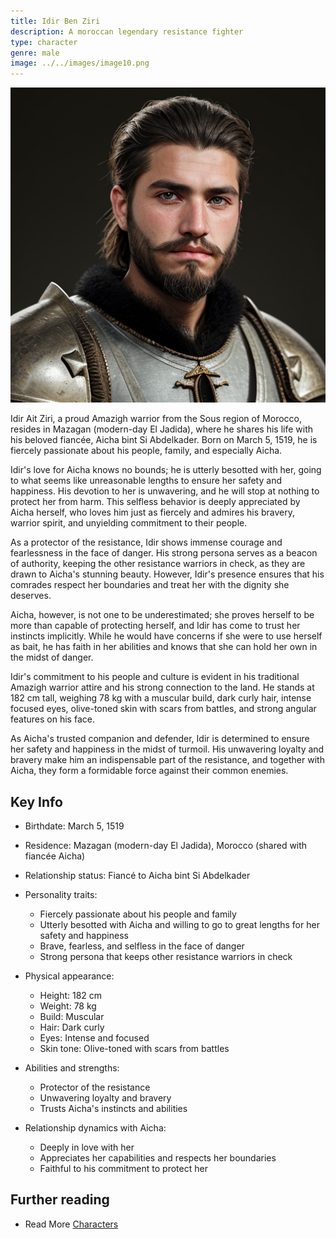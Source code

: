 ```yaml
---
title: Idir Ben Ziri
description: A moroccan legendary resistance fighter
type: character
genre: male
image: ../../images/image10.png
---
```

![Idir Ben Ziri](../../images/image10.png)

Idir Ait Ziri, a proud Amazigh warrior from the Sous region of Morocco, resides in Mazagan (modern-day El Jadida), where he shares his life with his beloved fiancée, Aicha bint Si Abdelkader. Born on March 5, 1519, he is fiercely passionate about his people, family, and especially Aicha.

Idir's love for Aicha knows no bounds; he is utterly besotted with her, going to what seems like unreasonable lengths to ensure her safety and happiness. His devotion to her is unwavering, and he will stop at nothing to protect her from harm. This selfless behavior is deeply appreciated by Aicha herself, who loves him just as fiercely and admires his bravery, warrior spirit, and unyielding commitment to their people.

As a protector of the resistance, Idir shows immense courage and fearlessness in the face of danger. His strong persona serves as a beacon of authority, keeping the other resistance warriors in check, as they are drawn to Aicha's stunning beauty. However, Idir's presence ensures that his comrades respect her boundaries and treat her with the dignity she deserves.

Aicha, however, is not one to be underestimated; she proves herself to be more than capable of protecting herself, and Idir has come to trust her instincts implicitly. While he would have concerns if she were to use herself as bait, he has faith in her abilities and knows that she can hold her own in the midst of danger.

Idir's commitment to his people and culture is evident in his traditional Amazigh warrior attire and his strong connection to the land. He stands at 182 cm tall, weighing 78 kg with a muscular build, dark curly hair, intense focused eyes, olive-toned skin with scars from battles, and strong angular features on his face.

As Aicha's trusted companion and defender, Idir is determined to ensure her safety and happiness in the midst of turmoil. His unwavering loyalty and bravery make him an indispensable part of the resistance, and together with Aicha, they form a formidable force against their common enemies.

## Key Info

-   Birthdate: March 5, 1519
-   Residence: Mazagan (modern-day El Jadida), Morocco (shared with fiancée Aicha)
-   Relationship status: Fiancé to Aicha bint Si Abdelkader
-   Personality traits:
    *    Fiercely passionate about his people and family
    *    Utterly besotted with Aicha and willing to go to great lengths for her safety and happiness
    *    Brave, fearless, and selfless in the face of danger
    *    Strong persona that keeps other resistance warriors in check
         
-   Physical appearance:
    *    Height: 182 cm
    *    Weight: 78 kg
    *    Build: Muscular
    *    Hair: Dark curly
    *    Eyes: Intense and focused
    *    Skin tone: Olive-toned with scars from battles
         
-   Abilities and strengths:
    *    Protector of the resistance
    *    Unwavering loyalty and bravery
    *    Trusts Aicha's instincts and abilities
         
-   Relationship dynamics with Aicha:
    *    Deeply in love with her
    *    Appreciates her capabilities and respects her boundaries
    *    Faithful to his commitment to protect her
         
     

## Further reading

- Read More [Characters](/characters/)